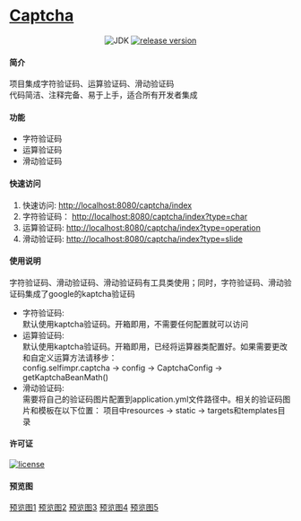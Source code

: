 <h1><a href="https://gitee.com/gester/captcha.git">Captcha</a></h1>
<p align="center">
<a href="#"></a><img alt="JDK" src="https://img.shields.io/badge/JDK-1.8-yellow.svg?style=flat-square"/></a>
<a href="https://gitee.com/gester/captcha.git"><img alt="release version" src="https://img.shields.io/badge/release-v1.0.0-blue.svg"></a>
</p>

#### 简介
项目集成字符验证码、运算验证码、滑动验证码 <br>
代码简洁、注释完备、易于上手，适合所有开发者集成

#### 功能

- 字符验证码
- 运算验证码
- 滑动验证码

#### 快速访问

1. 快速访问:  <a href="http://localhost:8080/captcha/index">http://localhost:8080/captcha/index</a> <br/>
2. 字符验证码： <a href="http://localhost:8080/captcha/index?type=char">http://localhost:8080/captcha/index?type=char</a> <br/>
3. 运算验证码: <a href="http://localhost:8080/captcha/index?type=operation">http://localhost:8080/captcha/index?type=operation</a> <br/>
4. 滑动验证码: <a href="http://localhost:8080/captcha/index?type=slide">http://localhost:8080/captcha/index?type=slide</a> <br/>

#### 使用说明

字符验证码、滑动验证码、滑动验证码有工具类使用；同时，字符验证码、滑动验证码集成了google的kaptcha验证码 <br/>

- 字符验证码:  <br/>
默认使用kaptcha验证码。开箱即用，不需要任何配置就可以访问 <br/>
- 运算验证码: <br/>
默认使用kaptcha验证码。开箱即用，已经将运算器类配置好。如果需要更改和自定义运算方法请移步：<br/>
config.selfimpr.captcha  ->  config  ->  CaptchaConfig  ->  getKaptchaBeanMath()
- 滑动验证码: <br/>
需要将自己的验证码图片配置到application.yml文件路径中。相关的验证码图片和模板在以下位置：
项目中resources  ->  static ->  targets和templates目录<br/>

#### 许可证
[![license](https://img.shields.io/badge/License-MIT-orange?style=flat-square)](https://img.shields.io/badge/License-MIT-orange) <br/>

#### 预览图
<a href="https://gitee.com/gester/captcha/tree/develop/src/main/resources/static/img//1.jpg">预览图1</a>
<a href="https://gitee.com/gester/captcha/tree/develop/src/main/resources/static/img/2.jpg">预览图2</a>
<a href="https://gitee.com/gester/captcha/tree/develop/src/main/resources/static/img/3.jpg">预览图3</a>
<a href="https://gitee.com/gester/captcha/tree/develop/src/main/resources/static/img/4.jpg">预览图4</a>
<a href="https://gitee.com/gester/captcha/tree/develop/src/main/resources/static/img/5.jpg">预览图5</a>



